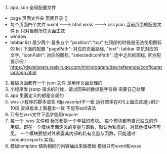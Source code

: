 1. app.json 全局配置文件

- page 页面文件夹 页面目录 []
- 每个页面四个文件
  wxml ---> html
  wxss ---> css
  json 当前页面的配置文件
  js 只对当前所在页面生效
- window
- tabbar list 最少两个 最多五个
  "position":"top" 在顶部的时候是无法使用图标的
  list 下面的配置
  "pagePath": 对应的页面路径,
  "text": tabbar 导航对应的文字,
  "iconPath": 对应的图标,
  "selectedIconPath": 选中之后的图标,
  官方配置示例：https://developers.weixin.qq.com/miniprogram/dev/reference/configuration/app.html

2. 每隔页面都有一个 json 文件 是用作页面处理的
3. 小程序发 jsonp 请求的时候，请求回来的数据是字符串 需要自己处理
4. app 里面定义的都是全局的
5. wxs  小程序的脚本语言 和javascript不一致  运行效率在iOS上面应该是js的2-10倍  安卓版本上面基本一致  不能写es6语法
6. 只有在wxs文件下面才能用require
7.  每一个 .wxs 文件和 <wxs> 标签都是一个单独的模块。
    每个模块都有自己独立的作用域。即在一个模块里面定义的变量与函数，默认为私有的，对其他模块不可见。
    一个模块要想对外暴露其内部的私有变量与函数，只能通过 module.exports 实现。
8. 模板template   结构相同的内容抽出来做模板  模板只有wxml和wxss